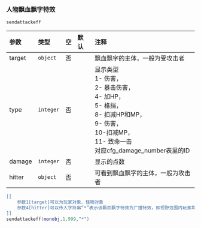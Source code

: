 ### 人物飘血飘字特效
`sendattackeff`

| 参数   | 类型      | 空   | 默认 | 注释                                                                                                                                                              |
| :----- | :-------- | :--- | :--- | :---------------------------------------------------------------------------------------------------------------------------------------------------------------- |
| target | `object`  | 否   |      | 飘血飘字的主体，一般为受攻击者                                                                                                                                    |
| type   | `integer` | 否   |      | 显示类型<br /> 1- 伤害，<br />2- 暴击伤害，<br />4- 加HP，<br />5- 格挡，<br />8- 扣减HP和MP，<br />9- 伤害，<br />10-扣减MP，<br />11- 致命一击<br />对应cfg_damage_number表里的ID |
| damage | `integer` | 否   |      | 显示的点数                                                                                                                                                        |
| hitter | `object`  | 否   |      | 可看到飘血飘字的主体，一般为攻击者                                                                                                                                |

```lua
[[
    参数1[target]可以为玩家对象、怪物对象
    参数4[hitter]可以传入字符串“*”表示该飘血飘字特效为广播特效，即视野范围内玩家均可见
]]
sendattackeff(monobj,1,999,"*")
```

